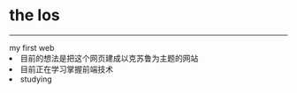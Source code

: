 # the los
<hr>
my first web
<li>目前的想法是把这个网页建成以克苏鲁为主题的网站</li>
<li>目前正在学习掌握前端技术</li>
<li>studying</li>
